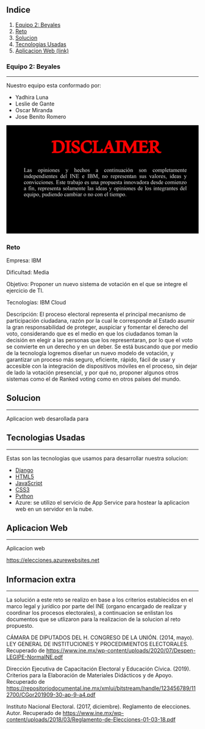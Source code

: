 ## Indice
1. [Equipo 2: Beyales](#equipo-2-Beyales)
2. [Reto](#reto)
3. [Solucion](#solucion)
4. [Tecnologias Usadas](#tecnologias-Usadas)
5. [Aplicacion Web (link)](#aplicacion-Web)
### Equipo 2: Beyales
***
Nuestro equipo esta conformado por:

<ul>
  <li>Yadhira Luna</li>
  <li>Leslie de Gante</li>
  <li>Oscar Miranda</li>
  <li>Jose Benito Romero</li>
</ul>

![Screenshot](Disclaimer.jpg)
### Reto

Empresa: IBM

Dificultad: Media

Objetivo: Proponer un nuevo sistema de votación en el que se integre el ejercicio de TI.

Tecnologías: IBM Cloud

Descripción: El proceso electoral representa el principal mecanismo de participación ciudadana, razón por la cual le corresponde al Estado asumir la gran responsabilidad de proteger, auspiciar y fomentar el derecho del voto, considerando que es el medio en que los ciudadanos toman la decisión en elegir a las personas que los representaran, por lo que el voto se convierte en un derecho y en un deber. Se está buscando que por medio de la tecnología logremos diseñar un nuevo modelo de votación, y garantizar un proceso más seguro, eficiente, rápido, fácil de usar y accesible con la integración de dispositivos móviles en el proceso, sin dejar de lado la votación presencial, y por qué no, proponer algunos otros sistemas como el de Ranked voting como en otros países del mundo.
## Solucion
***
Aplicacion web desarollada para  

## Tecnologias Usadas
***
Estas son las tecnologias que usamos para desarrollar nuestra solucion:
* [Django](https://www.djangoproject.com/)
* [HTML5](https://developer.mozilla.org/es/docs/Web/Guide/HTML/HTML5)
* [JavaScript](https://developer.mozilla.org/es/docs/Web/JavaScript)
* [CSS3](https://developer.mozilla.org/es/docs/Web/CSS) 
* [Python](https://www.python.org/)
* Azure: se utilizo el servicio de App Service para hostear la aplicacion web en un servidor en la nube. 
## Aplicacion Web
***
Aplicacion web

https://elecciones.azurewebsites.net

## Informacion extra
***
La solución a este reto se realizo en base a los criterios establecidos en el marco legal y jurídico por parte del INE (organo encargado de realizar y coordinar los procesos electorales), a continuacion se enlistan los documentos que se utlizaron para la realizacion de la solucion al reto propuesto.

CÁMARA DE DIPUTADOS DEL H. CONGRESO DE LA UNIÓN. (2014, mayo). LEY GENERAL DE INSTITUCIONES Y PROCEDIMIENTOS ELECTORALES. Recuperado de https://www.ine.mx/wp-content/uploads/2020/07/Despen-LEGIPE-NormaINE.pdf

Dirección Ejecutiva de Capacitación Electoral y Educación Cívica. (2019). Criterios para la Elaboración de Materiales Didácticos y de Apoyo. Recuperado de https://repositoriodocumental.ine.mx/xmlui/bitstream/handle/123456789/112700/CGor201909-30-ap-9-a4.pdf

Instituto Nacional Electoral. (2017, diciembre). Reglamento de elecciones. Autor. Recuperado de https://www.ine.mx/wp-content/uploads/2018/03/Reglamento-de-Elecciones-01-03-18.pdf
